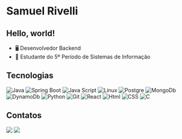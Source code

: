 # Samuel Rivelli

## Hello, world!

- 🖥️ Desenvolvedor Backend
- 📖 Estudante do 5º Período de Sistemas de Informação

## Tecnologias

![Java](https://img.shields.io/badge/Java-ED8B00?style=for-the-badge&logo=openjdk&logoColor=white)
![Spring Boot](https://img.shields.io/badge/Spring%20Boot-6DB33F.svg?style=for-the-badge&logo=Spring-Boot&logoColor=white)
![Java Script](https://img.shields.io/badge/JavaScript-F7DF1E.svg?style=for-the-badge&logo=JavaScript&logoColor=black)
![Linux](https://img.shields.io/badge/Linux-FCC624?style=for-the-badge&logo=linux&logoColor=black)
![Postgre](https://img.shields.io/badge/PostgreSQL-4169E1.svg?style=for-the-badge&logo=PostgreSQL&logoColor=white)
![MongoDb](https://img.shields.io/badge/MongoDB-47A248.svg?style=for-the-badge&logo=MongoDB&logoColor=white)
![DynamoDb](https://img.shields.io/badge/Amazon%20DynamoDB-4053D6.svg?style=for-the-badge&logo=Amazon-DynamoDB&logoColor=white)
![Python](https://img.shields.io/badge/python-3670A0?style=for-the-badge&logo=python&logoColor=ffdd54)
![Git](https://img.shields.io/badge/Git-F05032.svg?style=for-the-badge&logo=Git&logoColor=white)
![React](https://img.shields.io/badge/React-61DAFB.svg?style=for-the-badge&logo=React&logoColor=black)
![Html](https://img.shields.io/badge/HTML5-E34F26.svg?style=for-the-badge&logo=HTML5&logoColor=white)
![CSS](https://img.shields.io/badge/CSS3-1572B6.svg?style=for-the-badge&logo=CSS3&logoColor=white)
![C](https://img.shields.io/badge/C-00599C?style=for-the-badge&logo=c&logoColor=white)

## Contatos
<div>
<a href="https://br.linkedin.com/in/samuel-rivelli-59abb9238?trk=people-guest_people_search-card" target="_blank"><img loading="lazy" src="https://img.shields.io/badge/-LinkedIn-%230077B5?style=for-the-badge&logo=linkedin&logoColor=white" target="_blank"></a>
<a href = "mailto:contato@samuelmagrivelli@gmail.com"><img loading="lazy" src="https://img.shields.io/badge/Gmail-D14836?style=for-the-badge&logo=gmail&logoColor=white" target="_blank"></a>
</div>
